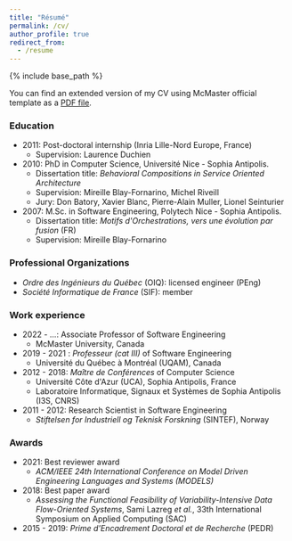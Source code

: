 ```yaml
---
title: "Résumé"
permalink: /cv/
author_profile: true
redirect_from:
  - /resume
---
```


{% include base_path %}

You can find an extended version of my CV using McMaster official template as a [PDF file](../files/CV.pdf).

### Education

* 2011: Post-doctoral internship (Inria Lille-Nord Europe, France)
  * Supervision: Laurence Duchien
* 2010: PhD in Computer Science, Université Nice - Sophia Antipolis.
  * Dissertation title: _Behavioral Compositions in Service Oriented Architecture_
  * Supervision: Mireille Blay-Fornarino, Michel Riveill
  * Jury: Don Batory, Xavier Blanc, Pierre-Alain Muller, Lionel Seinturier
* 2007: M.Sc. in Software Engineering, Polytech Nice - Sophia Antipolis.
  * Dissertation title: _Motifs d'Orchestrations, vers une évolution par fusion_ (FR)
  * Supervision: Mireille Blay-Fornarino

### Professional Organizations

* _Ordre des Ingénieurs du Québec_ (OIQ): licensed engineer (PEng)
* _Société Informatique de France_ (SIF): member

### Work experience
* 2022 - ...: Associate Professor of Software Engineering 
  * McMaster University, Canada
* 2019 - 2021 : _Professeur (cat III)_ of Software Engineering 
  * Université du Québec à Montréal (UQAM), Canada
* 2012 - 2018: _Maître de Conférences_ of Computer Science
  * Université Côte d'Azur (UCA), Sophia Antipolis, France
  * Laboratoire Informatique, Signaux et Systèmes de Sophia Antipolis (I3S, CNRS)
* 2011 - 2012: Research Scientist in Software Engineering
  * _Stiftelsen for Industriell og Teknisk Forskning_ (SINTEF), Norway

### Awards

* 2021: Best reviewer award
  * _ACM/IEEE 24th International Conference on Model Driven Engineering Languages and Systems (MODELS)_
* 2018: Best paper award
  * _Assessing the Functional Feasibility of Variability-Intensive Data Flow-Oriented Systems_, Sami Lazreg _et al._, 33th International Symposium on Applied Computing (SAC)
* 2015 - 2019: _Prime d'Encadrement Doctoral et de Recherche_ (PEDR)

